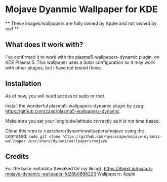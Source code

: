 # Mojave Dyanmic Wallpaper for KDE

** These images/wallpapers are fully owned by Apple and not owned by me! **

## What does it work with?
I've confirmed it to work with the plasma5-wallpapers-dynamic plugin, on KDE Plasma 5.
This wallpaper uses a Solar configuration so it may work with other plugins, but I have not tested those.

## Installation
As of now, you will need access to sudo or root.

Install the wonderful plasma5-wallpapers-dynamic plugin by zzag: https://github.com/zzag/plasma5-wallpapers-dynamic

Make sure you set your longitude/latitude correctly as it is not time based.

Clone this repo to /usr/share/dynamicwallpapers/mojave using the command:
`sudo git clone https://github.com/nysascape/mojave-dynamic-wallpaper /usr/share/dynamicwallpapers/mojave`

## Credits
For the base metadata (tweaked for my liking): https://itnext.io/macos-mojave-dynamic-wallpaper-fd26b0698223
Wallpapers: Apple
